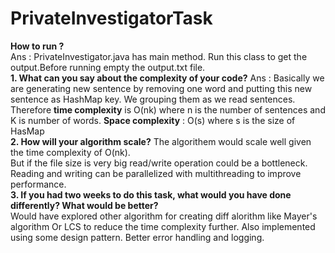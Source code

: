 # PrivateInvestigatorTask
**How to run ?**<br>
Ans : PrivateInvestigator.java has main method. Run this class to get the output.Before running empty the output.txt file.<br>
**1. What can you say about the complexity of your code?**
Ans : Basically we are generating new sentence by removing one word and putting this new sentence as HashMap key. We  grouping them as we read sentences.<br>
Therefore **time complexity** is O(nk) where n is the number of sentences and K is number of words.
**Space complexity** : O(s) where s is the size of HasMap<br>
**2. How will your algorithm scale?**
The algorithem would scale well given the time complexity of O(nk).<br>
 But if the file size is very big read/write operation could be a bottleneck. Reading and writing can be parallelized with multithreading to improve performance.<br>
**3. If you had two weeks to do this task, what would you have done differently? What would be
better?**<br>
Would have explored other algorithm for creating diff alorithm like Mayer's algorithm Or LCS to reduce the time complexity further.
Also implemented using some design pattern. Better error handling and logging.
